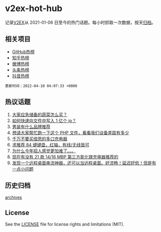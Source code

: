 # v2ex-hot-hub

 记录[V2EX](https://www.v2ex.com/)从 2021-01-06 日至今的热门话题。每小时抓取一次数据，按天[归档](archives)。
 
 ## 相关项目

- [GitHub热榜](https://github.com/snaildev/github-hot-hub)
- [知乎热榜](https://github.com/snaildev/zhihu-hot-hub)
- [微博热榜](https://github.com/snaildev/weibo-hot-hub)
- [头条热榜](https://github.com/snaildev/toutiao-hot-hub)
- [抖音热榜](https://github.com/snaildev/douyin-hot-hub)


 `更新时间：2022-04-10 04:07:33 +0800`

## 热议话题

1. [大家应急储备的蔬菜怎么买？](https://www.v2ex.com/t/845870)
1. [如何快速向文件中写入 1 亿个 ip？](https://www.v2ex.com/t/845892)
1. [男装有什么品牌推荐](https://www.v2ex.com/t/845848)
1. [想请大家帮忙跑一下这个 PHP 文件，看看我们设备差距有多少](https://www.v2ex.com/t/845947)
1. [千万不要买倍思的多口充电器](https://www.v2ex.com/t/845887)
1. [求推荐 84 键键盘，红轴，有线/无线皆可](https://www.v2ex.com/t/845859)
1. [为什么今年招人感觉更加难了。。。](https://www.v2ex.com/t/845847)
1. [现在有没有 21 款 14/16 MBP 第三方氮化镓充电器推荐的](https://www.v2ex.com/t/845841)
1. [发现一个远程桌面串流神器，还可以当远程桌面。好流畅！延迟好低！但是有一点小问题](https://www.v2ex.com/t/845934)

## 历史归档

[archives](archives)

## License

See the [LICENSE](LICENSE) file for license rights and limitations (MIT).
